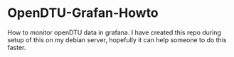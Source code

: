 # OpenDTU-Grafan-Howto

How to monitor openDTU data in grafana. I have created this repo during setup of this on my debian server, hopefully it can help someone to do this faster.
